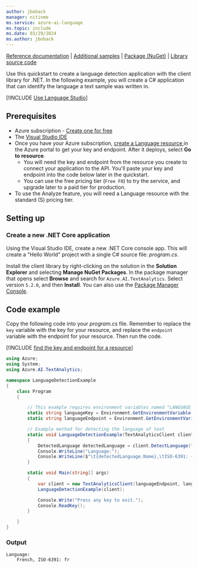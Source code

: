 ```yaml
---
author: jboback
manager: nitinme
ms.service: azure-ai-language
ms.topic: include
ms.date: 03/29/2024
ms.author: jboback
---
```


[Reference documentation](/dotnet/api/azure.ai.textanalytics?preserve-view=true&view=azure-dotnet-preview) | [Additional samples](https://github.com/Azure/azure-sdk-for-net/tree/master/sdk/textanalytics/Azure.AI.TextAnalytics/samples) | [Package (NuGet)](https://www.nuget.org/packages/Azure.AI.TextAnalytics/5.2.0) | [Library source code](https://github.com/Azure/azure-sdk-for-net/tree/master/sdk/textanalytics/Azure.AI.TextAnalytics)

Use this quickstart to create a language detection application with the client library for .NET. In the following example, you will create a C# application that can identify the language a text sample was written in.

[!INCLUDE [Use Language Studio](../../../includes/use-language-studio.md)]


## Prerequisites

* Azure subscription - [Create one for free](https://azure.microsoft.com/free/cognitive-services)
* The [Visual Studio IDE](https://visualstudio.microsoft.com/vs/)
* Once you have your Azure subscription, <a href="https://portal.azure.com/#create/Microsoft.CognitiveServicesTextAnalytics"  title="Create a Language resource"  target="_blank">create a Language resource </a> in the Azure portal to get your key and endpoint.  After it deploys, select **Go to resource**.
    * You will need the key and endpoint from the resource you create to connect your application to the API. You'll paste your key and endpoint into the code below later in the quickstart.
    * You can use the free pricing tier (`Free F0`) to try the service, and upgrade later to a paid tier for production.
* To use the Analyze feature, you will need a Language resource with the standard (S) pricing tier.



## Setting up

### Create a new .NET Core application

Using the Visual Studio IDE, create a new .NET Core console app. This will create a "Hello World" project with a single C# source file: *program.cs*.

Install the client library by right-clicking on the solution in the **Solution Explorer** and selecting **Manage NuGet Packages**. In the package manager that opens select **Browse** and search for `Azure.AI.TextAnalytics`. Select version `5.2.0`, and then **Install**. You can also use the [Package Manager Console](/nuget/consume-packages/install-use-packages-powershell#find-and-install-a-package).




## Code example

Copy the following code into your *program.cs* file. Remember to replace the `key` variable with the key for your resource, and replace the `endpoint` variable with the endpoint for your resource. Then run the code.  

[!INCLUDE [find the key and endpoint for a resource](../../../includes/find-azure-resource-info.md)]

```csharp
using Azure;
using System;
using Azure.AI.TextAnalytics;

namespace LanguageDetectionExample
{
    class Program
    {

        // This example requires environment variables named "LANGUAGE_KEY" and "LANGUAGE_ENDPOINT"
        static string languageKey = Environment.GetEnvironmentVariable("LANGUAGE_KEY");
        static string languageEndpoint = Environment.GetEnvironmentVariable("LANGUAGE_ENDPOINT");

        // Example method for detecting the language of text
        static void LanguageDetectionExample(TextAnalyticsClient client)
        {
            DetectedLanguage detectedLanguage = client.DetectLanguage("Ce document est rédigé en Français.");
            Console.WriteLine("Language:");
            Console.WriteLine($"\t{detectedLanguage.Name},\tISO-6391: {detectedLanguage.Iso6391Name}\n");
        }

        static void Main(string[] args)
        {
            var client = new TextAnalyticsClient(languageEndpoint, languageKey);
            LanguageDetectionExample(client);

            Console.Write("Press any key to exit.");
            Console.ReadKey();
        }

    }
}

```



### Output

```console
Language:
    French, ISO-6391: fr
```
